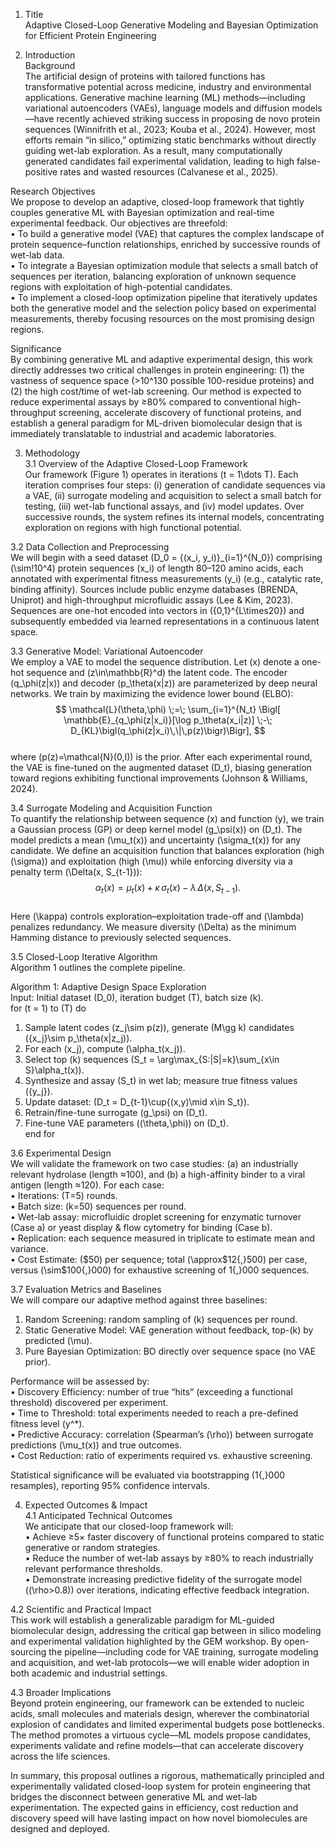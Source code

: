 1. Title  
Adaptive Closed-Loop Generative Modeling and Bayesian Optimization for Efficient Protein Engineering  

2. Introduction  
Background  
The artificial design of proteins with tailored functions has transformative potential across medicine, industry and environmental applications. Generative machine learning (ML) methods—including variational autoencoders (VAEs), language models and diffusion models—have recently achieved striking success in proposing de novo protein sequences (Winnifrith et al., 2023; Kouba et al., 2024). However, most efforts remain “in silico,” optimizing static benchmarks without directly guiding wet-lab exploration. As a result, many computationally generated candidates fail experimental validation, leading to high false-positive rates and wasted resources (Calvanese et al., 2025).  

Research Objectives  
We propose to develop an adaptive, closed-loop framework that tightly couples generative ML with Bayesian optimization and real-time experimental feedback. Our objectives are threefold:  
• To build a generative model (VAE) that captures the complex landscape of protein sequence–function relationships, enriched by successive rounds of wet-lab data.  
• To integrate a Bayesian optimization module that selects a small batch of sequences per iteration, balancing exploration of unknown sequence regions with exploitation of high-potential candidates.  
• To implement a closed-loop optimization pipeline that iteratively updates both the generative model and the selection policy based on experimental measurements, thereby focusing resources on the most promising design regions.  

Significance  
By combining generative ML and adaptive experimental design, this work directly addresses two critical challenges in protein engineering: (1) the vastness of sequence space (>10^130 possible 100-residue proteins) and (2) the high cost/time of wet-lab screening. Our method is expected to reduce experimental assays by ≥80% compared to conventional high-throughput screening, accelerate discovery of functional proteins, and establish a general paradigm for ML-driven biomolecular design that is immediately translatable to industrial and academic laboratories.  

3. Methodology  
3.1 Overview of the Adaptive Closed-Loop Framework  
Our framework (Figure 1) operates in iterations \(t = 1\dots T\). Each iteration comprises four steps: (i) generation of candidate sequences via a VAE, (ii) surrogate modeling and acquisition to select a small batch for testing, (iii) wet-lab functional assays, and (iv) model updates. Over successive rounds, the system refines its internal models, concentrating exploration on regions with high functional potential.  

3.2 Data Collection and Preprocessing  
We will begin with a seed dataset \(D_0 = \{(x_i, y_i)\}_{i=1}^{N_0}\) comprising \(\sim\!10^4\) protein sequences \(x_i\) of length 80–120 amino acids, each annotated with experimental fitness measurements \(y_i\) (e.g., catalytic rate, binding affinity). Sources include public enzyme databases (BRENDA, Uniprot) and high-throughput microfluidic assays (Lee & Kim, 2023). Sequences are one-hot encoded into vectors in \(\{0,1\}^{L\times20}\) and subsequently embedded via learned representations in a continuous latent space.  

3.3 Generative Model: Variational Autoencoder  
We employ a VAE to model the sequence distribution. Let \(x\) denote a one-hot sequence and \(z\in\mathbb{R}^d\) the latent code. The encoder \(q_\phi(z|x)\) and decoder \(p_\theta(x|z)\) are parameterized by deep neural networks. We train by maximizing the evidence lower bound (ELBO):  
$$  
\mathcal{L}(\theta,\phi) \;=\; \sum_{i=1}^{N_t} \Bigl[ \mathbb{E}_{q_\phi(z|x_i)}[\log p_\theta(x_i|z)] \;-\; D_{KL}\bigl(q_\phi(z|x_i)\,\|\,p(z)\bigr)\Bigr],  
$$  
where \(p(z)=\mathcal{N}(0,I)\) is the prior. After each experimental round, the VAE is fine-tuned on the augmented dataset \(D_t\), biasing generation toward regions exhibiting functional improvements (Johnson & Williams, 2024).  

3.4 Surrogate Modeling and Acquisition Function  
To quantify the relationship between sequence \(x\) and function \(y\), we train a Gaussian process (GP) or deep kernel model \(g_\psi(x)\) on \(D_t\). The model predicts a mean \(\mu_t(x)\) and uncertainty \(\sigma_t(x)\) for any candidate. We define an acquisition function that balances exploration (high \(\sigma\)) and exploitation (high \(\mu\)) while enforcing diversity via a penalty term \(\Delta(x, S_{t-1})\):  
$$  
\alpha_t(x) = \mu_t(x) + \kappa\,\sigma_t(x)\;-\;\lambda\,\Delta(x, S_{t-1}).  
$$  
Here \(\kappa\) controls exploration–exploitation trade-off and \(\lambda\) penalizes redundancy. We measure diversity \(\Delta\) as the minimum Hamming distance to previously selected sequences.  

3.5 Closed-Loop Iterative Algorithm  
Algorithm 1 outlines the complete pipeline.  

Algorithm 1: Adaptive Design Space Exploration  
Input: Initial dataset \(D_0\), iteration budget \(T\), batch size \(k\).  
for \(t = 1\) to \(T\) do  
  1. Sample latent codes \(z_j\sim p(z)\), generate \(M\gg k\) candidates \(\{x_j\}\sim p_\theta(x|z_j)\).  
  2. For each \(x_j\), compute \(\alpha_t(x_j)\).  
  3. Select top \(k\) sequences \(S_t = \arg\max_{S:|S|=k}\sum_{x\in S}\alpha_t(x)\).  
  4. Synthesize and assay \(S_t\) in wet lab; measure true fitness values \(\{y_j\}\).  
  5. Update dataset: \(D_t = D_{t-1}\cup\{(x,y)\mid x\in S_t\}\).  
  6. Retrain/fine-tune surrogate \(g_\psi\) on \(D_t\).  
  7. Fine-tune VAE parameters \((\theta,\phi)\) on \(D_t\).  
end for  

3.6 Experimental Design  
We will validate the framework on two case studies: (a) an industrially relevant hydrolase (length ≈100), and (b) a high-affinity binder to a viral antigen (length ≈120). For each case:  
• Iterations: \(T=5\) rounds.  
• Batch size: \(k=50\) sequences per round.  
• Wet-lab assay: microfluidic droplet screening for enzymatic turnover (Case a) or yeast display & flow cytometry for binding (Case b).  
• Replication: each sequence measured in triplicate to estimate mean and variance.  
• Cost Estimate: \(\$50\) per sequence; total \(\approx\$12{,}500\) per case, versus \(\sim\$100{,}000\) for exhaustive screening of 1{,}000 sequences.  

3.7 Evaluation Metrics and Baselines  
We will compare our adaptive method against three baselines:  
1. Random Screening: random sampling of \(k\) sequences per round.  
2. Static Generative Model: VAE generation without feedback, top-\(k\) by predicted \(\mu\).  
3. Pure Bayesian Optimization: BO directly over sequence space (no VAE prior).  

Performance will be assessed by:  
• Discovery Efficiency: number of true “hits” (exceeding a functional threshold) discovered per experiment.  
• Time to Threshold: total experiments needed to reach a pre-defined fitness level \(y^*\).  
• Predictive Accuracy: correlation (Spearman’s \(\rho\)) between surrogate predictions \(\mu_t(x)\) and true outcomes.  
• Cost Reduction: ratio of experiments required vs. exhaustive screening.  

Statistical significance will be evaluated via bootstrapping (1{,}000 resamples), reporting 95% confidence intervals.  

4. Expected Outcomes & Impact  
4.1 Anticipated Technical Outcomes  
We anticipate that our closed-loop framework will:  
• Achieve ≥5× faster discovery of functional proteins compared to static generative or random strategies.  
• Reduce the number of wet-lab assays by ≥80% to reach industrially relevant performance thresholds.  
• Demonstrate increasing predictive fidelity of the surrogate model (\(\rho>0.8\)) over iterations, indicating effective feedback integration.  

4.2 Scientific and Practical Impact  
This work will establish a generalizable paradigm for ML-guided biomolecular design, addressing the critical gap between in silico modeling and experimental validation highlighted by the GEM workshop. By open-sourcing the pipeline—including code for VAE training, surrogate modeling and acquisition, and wet-lab protocols—we will enable wider adoption in both academic and industrial settings.  

4.3 Broader Implications  
Beyond protein engineering, our framework can be extended to nucleic acids, small molecules and materials design, wherever the combinatorial explosion of candidates and limited experimental budgets pose bottlenecks. The method promotes a virtuous cycle—ML models propose candidates, experiments validate and refine models—that can accelerate discovery across the life sciences.  

In summary, this proposal outlines a rigorous, mathematically principled and experimentally validated closed-loop system for protein engineering that bridges the disconnect between generative ML and wet-lab experimentation. The expected gains in efficiency, cost reduction and discovery speed will have lasting impact on how novel biomolecules are designed and deployed.
